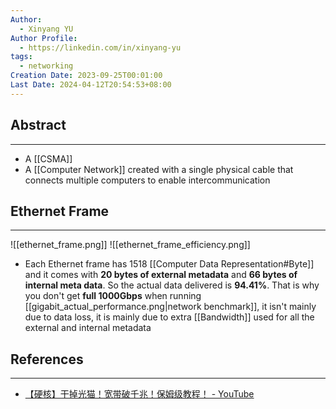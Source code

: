 ```yaml
---
Author:
  - Xinyang YU
Author Profile:
  - https://linkedin.com/in/xinyang-yu
tags:
  - networking
Creation Date: 2023-09-25T00:01:00
Last Date: 2024-04-12T20:54:53+08:00
---
```

## Abstract
---
- A [[CSMA]]
- A [[Computer Network]] created with a single physical cable that connects multiple computers to enable intercommunication


## Ethernet Frame
---
![[ethernet_frame.png]]
![[ethernet_frame_efficiency.png]]

- Each Ethernet frame has 1518 [[Computer Data Representation#Byte]] and it comes with **20 bytes of external metadata** and **66 bytes of internal meta data**. So the actual data delivered is **94.41%**. That is why you don't get **full 1000Gbps** when running [[gigabit_actual_performance.png|network benchmark]], it isn't mainly due to data loss, it is mainly due to extra [[Bandwidth]] used for all the external and internal metadata


## References
---
- [【硬核】干掉光猫！宽带破千兆！保姆级教程！ - YouTube](https://youtu.be/ip77XqdPo1M?si=ZtiJgcxQqnLP0fvv)
